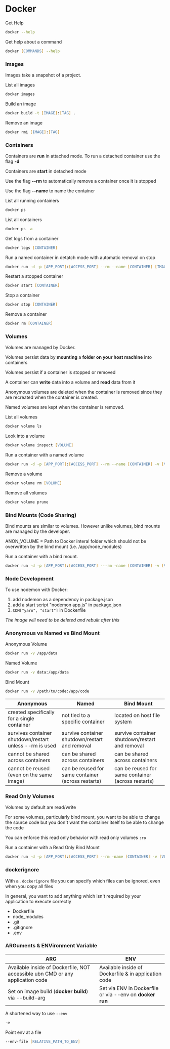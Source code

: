 # Docker

Get Help
```zsh
docker --help
```

Get help about a command
```zsh
docker [COMMANDS] --help
```

### Images

Images take a snapshot of a project.

List all images
```zsh
docker images
```

Build an image
```zsh
docker build -t [IMAGE]:[TAG] .
```

Remove an image
```zsh
docker rmi [IMAGE]:[TAG]
```

### Containers

Containers are **run** in attached mode. To run a detached container use the flag **-d**

Containers are **start** in detached mode

Use the flag **--rm** to automatically remove a container once it is stopped

Use the flag **--name** to name the container

List all running containers
```zsh
docker ps
```

List all containers
```zsh
docker ps -a
```

Get logs from a container
```zsh
docker logs [CONTAINER]
```

Run a named container in detatch mode with automatic removal on stop
```zsh
docker run -d -p [APP_PORT]:[ACCESS_PORT] --rm --name [CONTAINER] [IMAGE]:[TAG]
```

Restart a stopped container
```zsh
docker start [CONTAINER]
```

Stop a container
```zsh
docker stop [CONTAINER]
```

Remove a container
```zsh
docker rm [CONTAINER]
```

### Volumes

Volumes are managed by Docker.

Volumes persist data by **mounting** a **folder on your host machine** into containers

Volumes persist if a container is stopped or removed

A container can **write** data into a volume and **read** data from it

Anonymous volumes are deleted when the container is removed since they are recreated when the container is created.

Named volumes are kept when the container is removed.

List all volumes
```zsh
docker volume ls
```

Look into a volume
```zsh
docker volume inspect [VOLUME]
```

Run a container with a named volume
```zsh
docker run -d -p [APP_PORT]:[ACCESS_PORT] --rm --name [CONTAINER] -v [VOLUME]:[CONTAINER_PATH] [IMAGE]:[TAG]
```

Remove a volume
```zsh
docker volume rm [VOLUME]
```

Remove all volumes
```zsh
docker volume prune
```

### Bind Mounts (Code Sharing)

Bind mounts are similar to volumes. However unlike volumes, bind mounts are managed by the developer.

ANON_VOLUME = Path to Docker interal folder which should not be overwritten by the bind mount (i.e. /app/node_modules)

Run a container with a bind mount.
```zsh
docker run -d -p [APP_PORT]:[ACCESS_PORT] ---rm -name [CONTAINER] -v [VOLUME]:[CONTAINER_PATH] -v [ABSOLUTE_PATH_TO_PROJECT_FOLDER]:/app -v [ANON_VOLUME] [IMAGE]:[TAG]
```

### Node Development

To use nodemon with Docker:
1. add nodemon as a dependency in package.json
2. add a start script "nodemon app.js" in package.json
3. `CDM["yarn", "start"]` in Dockerfile

*The image will need to be deleted and rebuilt after this*

### Anonymous vs Named vs Bind Mount

Anonymous Volume
```zsh
docker run -v /app/data
```

Named Volume
```zsh
docker run -v data:/app/data
```

Bind Mount
```zsh
docker run -v /path/to/code:/app/code
```

Anonymous | Named | Bind Mount
---|---|---
created specifically for a single container | not tied to a specific container | located on host file system
survives container shutdown/restart unless --rm is used | survive container shutdown/restart and removal | survive container shutdown/restart and removal
cannot be shared across containers | can be shared across containers | can be shared across containers
cannot be reused (even on the same image) | can be reused for same container (across restarts) | can be reused for same container (across restarts)

### Read Only Volumes

Volumes by default are read/write

For some volumes, particularly bind mount, you want to be able to change the source code but you don't want the container itself to be able to change the code

You can enforce this read only behavior with read only volumes `:ro`

Run a container with a Read Only Bind Mount
```zsh
docker run -d -p [APP_PORT]:[ACCESS_PORT] --rm -name [CONTAINER] -v [VOLUME]:[CONTAINER_PATH] -v [ABSOLUTE_PATH_TO_PROJECT_FOLDER]:/app:ro -v /app/temp -v [ANON_VOLUME] [IMAGE]:[TAG]
```

### dockerignore

With a `.dockerignore` file you can specify which files can be ignored, even when you copy all files

In general, you want to add anything which isn't required by your application to execute correctly

* Dockerfile
* node_modules
* .git
* .gitignore
* .env

### ARGuments & ENVironment Variable

ARG | ENV
--- | ---
Available inside of Dockerfile, NOT accessible ubn CMD or any application code | Available inside of Dockerfile & in application code
Set on image build (**docker build**) via --build-arg | Set via ENV in Dockerfile or via --env on **docker run**

A shortened way to use `--env`
```zsh
-e
```

Point env at a file
```zsh
--env-file [RELATIVE_PATH_TO_ENV]
```
